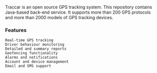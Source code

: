 Traccar is an open source GPS tracking system. This repository contains Java-based back-end service. It supports more than 200 GPS protocols and more than 2000 models of GPS tracking devices.

### Features

    Real-time GPS tracking
    Driver behaviour monitoring
    Detailed and summary reports
    Geofencing functionality
    Alarms and notifications
    Account and device management
    Email and SMS support
